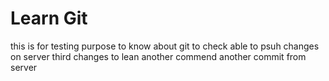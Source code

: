 # Learn Git 
this is for testing purpose to know about git 
to check able to psuh
changes on server
third changes to lean another commend
another commit from server


